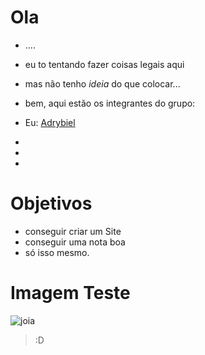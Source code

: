 # Ola
- ....
- eu to tentando fazer coisas legais aqui
- mas não tenho _ideia_ do que colocar...
- bem, aqui estão os integrantes do grupo:

- Eu: [Adrybiel](https://github.com/Adrybiel)
-
-
-
# Objetivos
- conseguir criar um Site
- conseguir uma nota boa 
- só isso mesmo.

# Imagem Teste
![joia](https://media.istockphoto.com/id/633114032/pt/foto/feliz-sorridente-homem-dando-polegares-para-cima.jpg?s=1024x1024&w=is&k=20&c=qvs5gpDnGufWSIRgywM6leRFN9xxiJFM0P3GZD5GTzA=https://thumbs.dreamstime.com/z/thumb-up-emoticon-design-showing-47854113.jpg?w=768)


> :D
